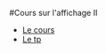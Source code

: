 #Cours sur l'affichage II

* [Le cours](https://docs.google.com/presentation/d/e/2PACX-1vTf6U49tKuYQ_rJ86xCxHKrBsWAhxQ7Rz3MO2novN-p8Uc7TT57K23QzDDSnxE19p9_R8yAm9cJr1nf/pub?start=false&loop=false&delayms=3000)
* [Le tp](https://docs.google.com/document/d/e/2PACX-1vT9ODdUTtzRWCafh0KNinE3yfu-d6M7DFv2hTyApMd50GBq27x639AHZmvH62Ln0dKfBKXs2jEeHT6Q/pub)